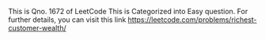 This is Qno. 1672 of LeetCode
This is Categorized into Easy question.
For further details, you can visit this link https://leetcode.com/problems/richest-customer-wealth/